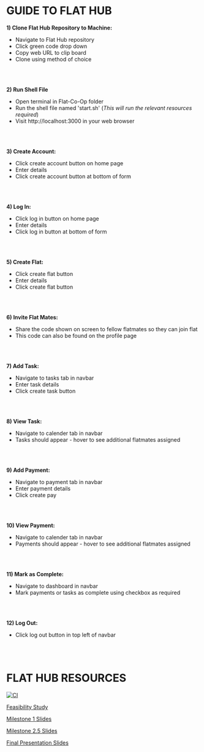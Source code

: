# GUIDE TO FLAT HUB

**1) Clone Flat Hub Repository to Machine:** 
- Navigate to Flat Hub repository 
- Click green code drop down
- Copy web URL to clip board
- Clone using method of choice
<br>
<br>

**2) Run Shell File**
- Open terminal in Flat-Co-Op folder
- Run the shell file named 'start.sh' (*This will run the relevant resources required*)
- Visit http://localhost:3000 in your web browser
<br>
<br>

**3) Create Account:**
- Click create account button on home page
- Enter details
- Click create account button at bottom of form
<br>
<br>

**4)  Log In:**
- Click log in button on home page
- Enter details
- Click log in button at bottom of form
<br>
<br>

**5) Create Flat:**
- Click create flat button
- Enter details
- Click create flat button
<br>
<br>


**6) Invite Flat Mates:**
- Share the code shown on screen to fellow flatmates so they can join flat 
- This code can also be found on the profile page
<br>
<br>

**7) Add Task:**
- Navigate to tasks tab in navbar
- Enter task details
- Click create task button
<br>
<br>

**8) View Task:**
- Navigate to calender tab in navbar
- Tasks should appear - hover to see additional flatmates assigned
<br>
<br>

**9) Add Payment:**
- Navigate to payment tab in navbar
- Enter payment details
- Click create pay
<br>
<br>

**10) View Payment:**
- Navigate to calender tab in navbar
- Payments should appear - hover to see additional flatmates assigned
<br>
<br>

**11) Mark as Complete:**
- Navigate to dashboard in navbar
- Mark payments or tasks as complete using checkbox as required
<br>
<br>

**12) Log Out:**
- Click log out button in top left of navbar



<br>
<br>

# FLAT HUB RESOURCES

[![CI](https://github.com/lcadese/Flat-Co-op/actions/workflows/gradle.yml/badge.svg?branch=main)](https://github.com/lcadese/Flat-Co-op/actions/workflows/gradle.yml)

[Feasibility Study](https://docs.google.com/document/d/1v9Tw4Ltn0yRUwumZ-bjPKNyZb1GMgd2czavlDw4zOhU/edit)

[Milestone 1 Slides](https://docs.google.com/presentation/d/1lBpntEKT-qJhh_yhGnO01gX-YvSJ_nLBGLA6onixSPc/edit#slide=id.g26bfd092671_0_4744)

[Milestone 2.5 Slides](https://docs.google.com/presentation/d/1Qgc3WGZGrKrhpDWpHIndx_89exMNIFvN3chPMsavNBM/edit?usp=sharing)

[Final Presentation Slides](https://docs.google.com/presentation/d/1F3PMVmFSD-gOTRjP4JCRCvr4gBBWTXIz2WZdkMj_X4c/edit?usp=sharing)

